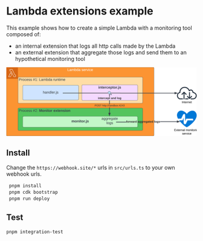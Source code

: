 # Lambda extensions example

This example shows how to create a simple Lambda with a monitoring tool composed of:
- an internal extension that logs all http calls made by the Lambda
- an external extension that aggregate those logs and send them to an hypothetical monitoring tool

![monitor extensions schema](./monitor-schema.png)

## Install

Change the `https://webhook.site/*` urls in `src/urls.ts` to your own webhook urls.

```bash
 pnpm install
 pnpm cdk bootstrap
 pnpm run deploy
```

## Test

```bash
pnpm integration-test
```
